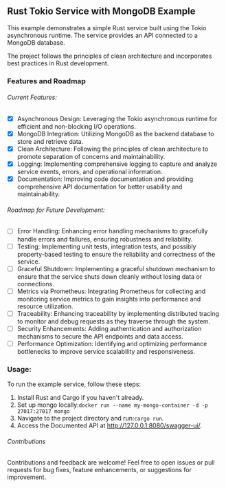 ## Rust Tokio Service with MongoDB Example
This example demonstrates a simple Rust service built using the Tokio asynchronous runtime. The service provides an API connected to a MongoDB database.

The project follows the principles of clean architecture and incorporates best practices in Rust development.

### Features and Roadmap
###### Current Features:
- [X] Asynchronous Design: Leveraging the Tokio asynchronous runtime for efficient and non-blocking I/O operations.
- [X] MongoDB Integration: Utilizing MongoDB as the backend database to store and retrieve data.
- [X] Clean Architecture: Following the principles of clean architecture to promote separation of concerns and maintainability.
- [X] Logging: Implementing comprehensive logging to capture and analyze service events, errors, and operational information.
- [X] Documentation: Improving code documentation and providing comprehensive API documentation for better usability and maintainability.
###### Roadmap for Future Development:
- [ ] Error Handling: Enhancing error handling mechanisms to gracefully handle errors and failures, ensuring robustness and reliability.
- [ ] Testing: Implementing unit tests, integration tests, and possibly property-based testing to ensure the reliability and correctness of the service.
- [ ] Graceful Shutdown: Implementing a graceful shutdown mechanism to ensure that the service shuts down cleanly without losing data or connections.
- [ ] Metrics via Prometheus: Integrating Prometheus for collecting and monitoring service metrics to gain insights into performance and resource utilization.
- [ ] Traceability: Enhancing traceability by implementing distributed tracing to monitor and debug requests as they traverse through the system.
- [ ] Security Enhancements: Adding authentication and authorization mechanisms to secure the API endpoints and data access.
- [ ] Performance Optimization: Identifying and optimizing performance bottlenecks to improve service scalability and responsiveness.

### Usage:
To run the example service, follow these steps:

1. Install Rust and Cargo if you haven't already.
2. Set up mongo locally:```docker run --name my-mongo-container -d -p 27017:27017 mongo```
3. Navigate to the project directory and run:```cargo run```.
4. Access the Documented API at http://127.0.0.1:8080/swagger-ui/.

###### Contributions
Contributions and feedback are welcome! Feel free to open issues or pull requests for bug fixes, feature enhancements, or suggestions for improvement.
